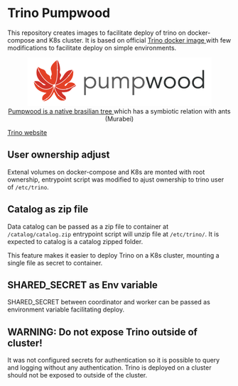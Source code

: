 # Trino Pumpwood

This repository creates images to facilitate deploy of trino on docker-compose
and K8s cluster. It is based on official
<a href="https://hub.docker.com/r/trinodb/trino"> Trino docker image </a>
with few modifications to facilitate deploy on simple environments.

<p align="center" width="60%">
  <img src="doc/sitelogo-horizontal.png" /> <br>

  <a href="https://en.wikipedia.org/wiki/Cecropia">
    Pumpwood is a native brasilian tree
  </a> which has a symbiotic relation with ants (Murabei)
</p>


<a href="https://trino.io/">
  Trino website
</a>

## User ownership adjust
Extenal volumes on docker-compose and K8s are monted with root ownership,
entrypoint script was modified to ajust ownership to trino user of
`/etc/trino`.

## Catalog as zip file
Data catalog can be passed as a zip file to container at `/catalog/catalog.zip`
entrypoint script will unzip file at `/etc/trino/`. It is expected to catalog
is a catalog zipped folder.

This feature makes it easier to deploy Trino on a K8s cluster, mounting a
single file as secret to container.

## SHARED_SECRET as Env variable
SHARED_SECRET between coordinator and worker can be passed as environment
variable facilitating deploy.

## WARNING: Do not expose Trino outside of cluster!
It was not configured secrets for authentication so it is possible to query
and logging without any authentication. Trino is deployed on a cluster should
not be exposed to outside of the cluster.
